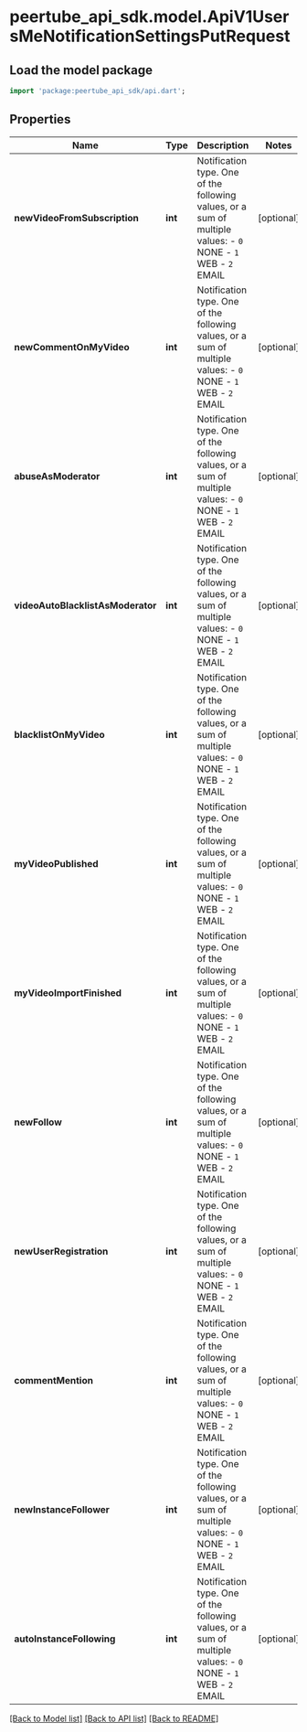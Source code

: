# peertube_api_sdk.model.ApiV1UsersMeNotificationSettingsPutRequest

## Load the model package
```dart
import 'package:peertube_api_sdk/api.dart';
```

## Properties
Name | Type | Description | Notes
------------ | ------------- | ------------- | -------------
**newVideoFromSubscription** | **int** | Notification type. One of the following values, or a sum of multiple values: - `0` NONE - `1` WEB - `2` EMAIL  | [optional] 
**newCommentOnMyVideo** | **int** | Notification type. One of the following values, or a sum of multiple values: - `0` NONE - `1` WEB - `2` EMAIL  | [optional] 
**abuseAsModerator** | **int** | Notification type. One of the following values, or a sum of multiple values: - `0` NONE - `1` WEB - `2` EMAIL  | [optional] 
**videoAutoBlacklistAsModerator** | **int** | Notification type. One of the following values, or a sum of multiple values: - `0` NONE - `1` WEB - `2` EMAIL  | [optional] 
**blacklistOnMyVideo** | **int** | Notification type. One of the following values, or a sum of multiple values: - `0` NONE - `1` WEB - `2` EMAIL  | [optional] 
**myVideoPublished** | **int** | Notification type. One of the following values, or a sum of multiple values: - `0` NONE - `1` WEB - `2` EMAIL  | [optional] 
**myVideoImportFinished** | **int** | Notification type. One of the following values, or a sum of multiple values: - `0` NONE - `1` WEB - `2` EMAIL  | [optional] 
**newFollow** | **int** | Notification type. One of the following values, or a sum of multiple values: - `0` NONE - `1` WEB - `2` EMAIL  | [optional] 
**newUserRegistration** | **int** | Notification type. One of the following values, or a sum of multiple values: - `0` NONE - `1` WEB - `2` EMAIL  | [optional] 
**commentMention** | **int** | Notification type. One of the following values, or a sum of multiple values: - `0` NONE - `1` WEB - `2` EMAIL  | [optional] 
**newInstanceFollower** | **int** | Notification type. One of the following values, or a sum of multiple values: - `0` NONE - `1` WEB - `2` EMAIL  | [optional] 
**autoInstanceFollowing** | **int** | Notification type. One of the following values, or a sum of multiple values: - `0` NONE - `1` WEB - `2` EMAIL  | [optional] 

[[Back to Model list]](../README.md#documentation-for-models) [[Back to API list]](../README.md#documentation-for-api-endpoints) [[Back to README]](../README.md)


